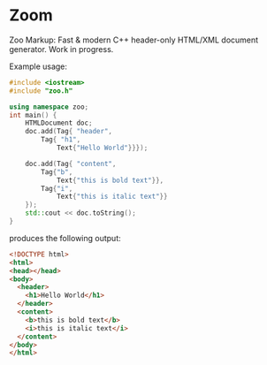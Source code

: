 # Zoom
Zoo Markup: Fast &amp; modern C++ header-only HTML/XML document generator. Work in progress.

Example usage:
```c++
#include <iostream>
#include "zoo.h"

using namespace zoo;
int main() {
	HTMLDocument doc;
	doc.add(Tag{ "header",
		Tag{ "h1",
			Text{"Hello World"}}});

	doc.add(Tag{ "content",
		Tag{"b",
			Text{"this is bold text"}},
		Tag{"i",
			Text{"this is italic text"}}
	});
	std::cout << doc.toString();
}
```
produces the following output:
```html
<!DOCTYPE html>
<html>
<head></head>
<body>
  <header>
    <h1>Hello World</h1>
  </header>
  <content>
    <b>this is bold text</b>
    <i>this is italic text</i>
  </content>
</body>
</html>
```

